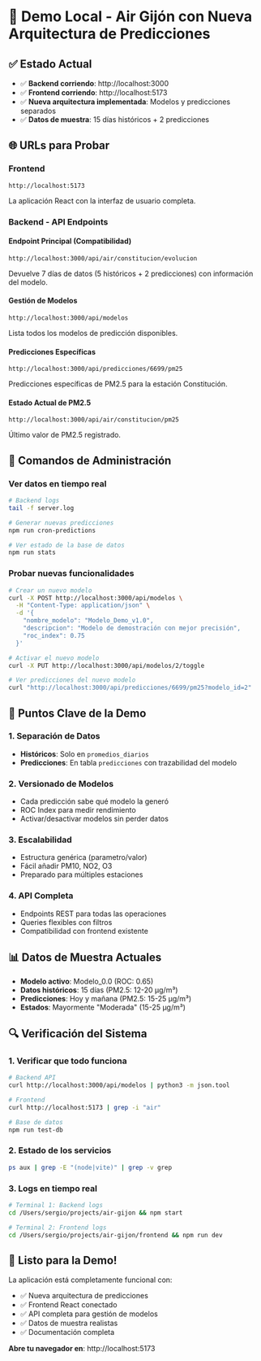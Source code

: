 # 🚀 Demo Local - Air Gijón con Nueva Arquitectura de Predicciones

## ✅ Estado Actual
- ✅ **Backend corriendo**: http://localhost:3000
- ✅ **Frontend corriendo**: http://localhost:5173
- ✅ **Nueva arquitectura implementada**: Modelos y predicciones separados
- ✅ **Datos de muestra**: 15 días históricos + 2 predicciones

## 🌐 URLs para Probar

### Frontend
```
http://localhost:5173
```
La aplicación React con la interfaz de usuario completa.

### Backend - API Endpoints

#### Endpoint Principal (Compatibilidad)
```
http://localhost:3000/api/air/constitucion/evolucion
```
Devuelve 7 días de datos (5 históricos + 2 predicciones) con información del modelo.

#### Gestión de Modelos
```
http://localhost:3000/api/modelos
```
Lista todos los modelos de predicción disponibles.

#### Predicciones Específicas
```
http://localhost:3000/api/predicciones/6699/pm25
```
Predicciones específicas de PM2.5 para la estación Constitución.

#### Estado Actual de PM2.5
```
http://localhost:3000/api/air/constitucion/pm25
```
Último valor de PM2.5 registrado.

## 🔧 Comandos de Administración

### Ver datos en tiempo real
```bash
# Backend logs
tail -f server.log

# Generar nuevas predicciones
npm run cron-predictions

# Ver estado de la base de datos
npm run stats
```

### Probar nuevas funcionalidades
```bash
# Crear un nuevo modelo
curl -X POST http://localhost:3000/api/modelos \
  -H "Content-Type: application/json" \
  -d '{
    "nombre_modelo": "Modelo_Demo_v1.0",
    "descripcion": "Modelo de demostración con mejor precisión",
    "roc_index": 0.75
  }'

# Activar el nuevo modelo
curl -X PUT http://localhost:3000/api/modelos/2/toggle

# Ver predicciones del nuevo modelo
curl "http://localhost:3000/api/predicciones/6699/pm25?modelo_id=2"
```

## 🎯 Puntos Clave de la Demo

### 1. **Separación de Datos**
- **Históricos**: Solo en `promedios_diarios`
- **Predicciones**: En tabla `predicciones` con trazabilidad del modelo

### 2. **Versionado de Modelos**
- Cada predicción sabe qué modelo la generó
- ROC Index para medir rendimiento
- Activar/desactivar modelos sin perder datos

### 3. **Escalabilidad**
- Estructura genérica (parametro/valor)
- Fácil añadir PM10, NO2, O3
- Preparado para múltiples estaciones

### 4. **API Completa**
- Endpoints REST para todas las operaciones
- Queries flexibles con filtros
- Compatibilidad con frontend existente

## 📊 Datos de Muestra Actuales

- **Modelo activo**: Modelo_0.0 (ROC: 0.65)
- **Datos históricos**: 15 días (PM2.5: 12-20 µg/m³)
- **Predicciones**: Hoy y mañana (PM2.5: 15-25 µg/m³)
- **Estados**: Mayormente "Moderada" (15-25 µg/m³)

## 🔍 Verificación del Sistema

### 1. Verificar que todo funciona
```bash
# Backend API
curl http://localhost:3000/api/modelos | python3 -m json.tool

# Frontend
curl http://localhost:5173 | grep -i "air"

# Base de datos
npm run test-db
```

### 2. Estado de los servicios
```bash
ps aux | grep -E "(node|vite)" | grep -v grep
```

### 3. Logs en tiempo real
```bash
# Terminal 1: Backend logs
cd /Users/sergio/projects/air-gijon && npm start

# Terminal 2: Frontend logs  
cd /Users/sergio/projects/air-gijon/frontend && npm run dev
```

## 🎉 Listo para la Demo!

La aplicación está completamente funcional con:
- ✅ Nueva arquitectura de predicciones
- ✅ Frontend React conectado
- ✅ API completa para gestión de modelos  
- ✅ Datos de muestra realistas
- ✅ Documentación completa

**Abre tu navegador en**: http://localhost:5173 